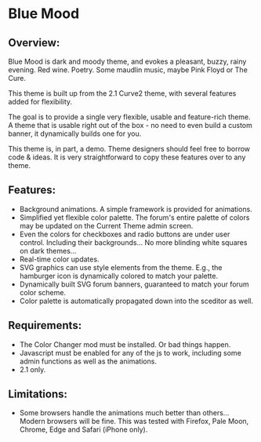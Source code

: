 # Blue Mood

## Overview:
Blue Mood is dark and moody theme, and evokes a pleasant, buzzy, rainy evening.  Red wine.  Poetry.  Some maudlin music, maybe Pink Floyd or The Cure.  

This theme is built up from the 2.1 Curve2 theme, with several features added for flexibility.

The goal is to provide a single very flexible, usable and feature-rich theme.  A theme that is usable right out of the box - no need to even build a custom banner, it dynamically builds one for you.

This theme is, in part, a demo.  Theme designers should feel free to borrow code & ideas.  It is very straightforward to copy these features over to any theme.

## Features:
* Background animations.  A simple framework is provided for animations.
* Simplified yet flexible color palette.  The forum's entire palette of colors may be updated on the Current Theme admin screen.
* Even the colors for checkboxes and radio buttons are under user control.  Including their backgrounds...  No more blinding white squares on dark themes...
* Real-time color updates.
* SVG graphics can use style elements from the theme.  E.g., the hamburger icon is dynamically colored to match your palette.
* Dynamically built SVG forum banners, guaranteed to match your forum color scheme.
* Color palette is automatically propagated down into the sceditor as well.

## Requirements:
* The Color Changer mod must be installed.  Or bad things happen.
* Javascript must be enabled for any of the js to work, including some admin functions as well as the animations.
* 2.1 only.

## Limitations:
* Some browsers handle the animations much better than others...  Modern browsers will be fine.  This was tested with Firefox, Pale Moon, Chrome, Edge and Safari (iPhone only).
